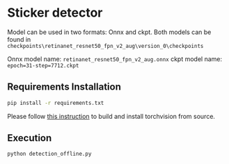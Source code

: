# Sticker detector

Model can be used in two formats: Onnx and ckpt. 
Both models can be found in `checkpoints\retinanet_resnet50_fpn_v2_aug\version_0\checkpoints`

Onnx model name: `retinanet_resnet50_fpn_v2_aug.onnx`
ckpt model name: `epoch=31-step=7712.ckpt`

## Requirements Installation

```sh
pip install -r requirements.txt
```

Please follow [this instruction](https://github.com/pytorch/vision/blob/main/CONTRIBUTING.md#development-installation) to build and install torchvision from source.

## Execution

```sh
python detection_offline.py
```
